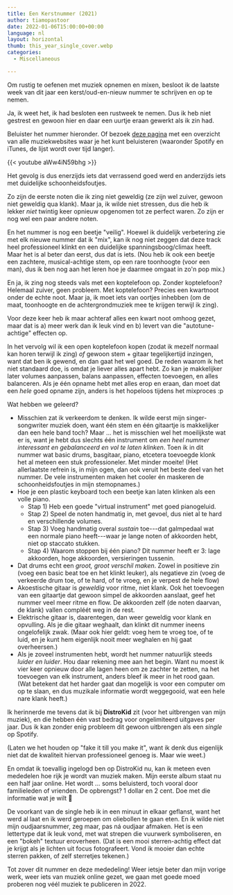 ```yaml
---
title: Een Kerstnummer (2021)
author: tiamopastoor
date: 2022-01-06T15:00:00+00:00
language: nl
layout: horizontal
thumb: this_year_single_cover.webp
categories:
  - Miscellaneous

---
```

Om rustig te oefenen met muziek opnemen en mixen, besloot ik de laatste week van dit jaar een kerst/oud-en-nieuw nummer te schrijven en op te nemen. 

Ja, ik weet het, ik had besloten een rustweek te nemen. Dus ik heb niet gestrest en gewoon hier en daar een uurtje eraan gewerkt als ik zin had.

Beluister het nummer hieronder. Of bezoek [deze pagina][1] met een overzicht van alle muziekwebsites waar je het kunt beluisteren (waaronder Spotify en iTunes, de lijst wordt over tijd langer).

{{< youtube aWw4iN59bhg >}}

Het gevolg is dus enerzijds iets dat verrassend goed werd en anderzijds iets met duidelijke schoonheidsfoutjes. 

Zo zijn de eerste noten die ik zing niet geweldig (ze zijn wel zuiver, gewoon niet geweldig qua klank). Maar ja, ik wilde niet stressen, dus die heb ik lekker _niet_ twintig keer opnieuw opgenomen tot ze perfect waren. Zo zijn er nog wel een paar andere noten. 

En het nummer is nog een beetje "veilig". Hoewel ik duidelijk verbetering zie met elk nieuwe nummer dat ik "mix", kan ik nog niet zeggen dat deze track heel professioneel klinkt en een duidelijke spanningsboog/climax heeft. Maar het is al beter dan eerst, dus dat is iets. (Nou heb ik ook een beetje een zachtere, musical-achtige stem, op een rare toonhoogte (voor een man), dus ik ben nog aan het leren hoe je daarmee omgaat in zo'n pop mix.)

En ja, ik zing nog steeds vals met een koptelefoon op. Zonder koptelefoon? Helemaal zuiver, geen probleem. Met koptelefoon? Precies een kwartnoot onder de echte noot. Maar ja, ik moet iets van oortjes inhebben (om de maat, toonhoogte en de achtergrondmuziek mee te krijgen terwijl ik zing).

Voor deze keer heb ik maar achteraf alles een kwart noot omhoog gezet, maar dat is a) meer werk dan ik leuk vind en b) levert van die "autotune-achtige" effecten op. 

In het vervolg wil ik een open koptelefoon kopen (zodat ik mezelf normaal kan horen terwijl ik zing) _of_ gewoon stem + gitaar tegelijkertijd inzingen, want dat ben ik gewend, en dan gaat het wel goed. De reden waarom ik het niet standaard doe, is omdat je liever alles apart hebt. Zo kan je makkelijker later volumes aanpassen, balans aanpassen, effecten toevoegen, en alles balanceren. Als je één opname hebt met alles erop en eraan, dan moet dat een _hele_ goed opname zijn, anders is het hopeloos tijdens het mixproces :p

Wat hebben we geleerd?

  * Misschien zat ik verkeerdom te denken. Ik wilde eerst mijn singer-songwriter muziek doen, want één stem en één gitaartje is makkelijker dan een hele band toch? Maar ... het is misschien wel het moeilijkste wat er is, want je hebt dus slechts één instrument om _een heel nummer interessant en gebalanceerd en vol te laten klinken_. Toen ik in dit nummer wat basic drums, basgitaar, piano, etcetera toevoegde klonk het al meteen een stuk professioneler. Met minder moeite! (Het allerlaatste refrein is, in mijn ogen, dan ook veruit het beste deel van het nummer. De vele instrumenten maken het cooler én maskeren de schoonheidsfoutjes in mijn stemopnames.)
  * Hoe je een plastic keyboard toch een beetje kan laten klinken als een volle piano. 
      * Stap 1) Heb een goede "virtual instrument" met goed pianogeluid. 
      * Stap 2) Speel de noten handmatig in, met gevoel, dus niet al te hard en verschillende volumes. 
      * Stap 3) Voeg handmatig overal _sustain_ toe---dat galmpedaal wat een normale piano heeft---waar je lange noten of akkoorden hebt, niet op staccato stukken. 
      * Stap 4) Waarom stoppen bij één piano? Dit nummer heeft er 3: lage akkoorden, hoge akkoorden, versieringen tussenin.
  * Dat drums echt een _groot, groot verschil maken_. Zowel in positieve zin (voeg een basic beat toe en het klinkt leuker), als negatieve zin (voeg de verkeerde drum toe, of te hard, of te vroeg, en je verpest de hele flow)
  * Akoestische gitaar is _geweldig_ voor ritme, niet klank. Ook het toevoegen van een gitaartje dat gewoon simpel de akkoorden aanslaat, geef het nummer veel meer ritme en flow. De akkoorden zelf (de noten daarvan, de klank) vallen compléét weg in de rest.
  * Elektrische gitaar is, daarentegen, dan weer geweldig voor klank en opvulling. Als je die gitaar weghaalt, dan klinkt dit nummer ineens ongelofelijk zwak. (Maar ook hier geldt: voeg hem te vroeg toe, of te luid, en je kunt hem eigenlijk nooit meer weghalen en hij gaat overheersen.)
  * Als je zoveel instrumenten hebt, wordt het nummer natuurlijk steeds _luider en luider_. Hou daar rekening mee aan het begin. Want nu moest ik vier keer opnieuw door alle lagen heen om ze zachter te zetten, na het toevoegen van elk instrument, anders bleef ik meer in het rood gaan. (Wat betekent dat het harder gaat dan mogelijk is voor een computer om op te slaan, en dus muzikale informatie wordt weggegooid, wat een hele nare klank heeft.)

Ik herinnerde me tevens dat ik bij **DistroKid** zit (voor het uitbrengen van mijn muziek), en die hebben één vast bedrag voor ongelimiteerd uitgaves per jaar. Dus ik kan zonder enig probleem dit gewoon uitbrengen als een _single_ op Spotify.

(Laten we het houden op "fake it till you make it", want ik denk dus eigenlijk niet dat de kwaliteit hiervan professioneel genoeg is. Maar wie weet.)

En omdat ik toevallig ingelogd ben op DistroKid nu, kan ik meteen even mededelen hoe rijk je wordt van muziek maken. Mijn eerste album staat nu een half jaar online. Het wordt ... soms beluisterd, toch vooral door familieleden of vrienden. De opbrengst? 1 dollar en 2 cent. Doe met die informatie wat je wilt 🙂

De voorkant van de single heb ik in een minuut in elkaar geflanst, want het werd al laat en ik werd geroepen om oliebollen te gaan eten. En ik wilde niet mijn oudjaarsnummer, zeg maar, pas ná oudjaar afmaken. Het is een lettertype dat ik leuk vond, met wat strepen die vuurwerk symboliseren, en een "bokeh" textuur eroverheen. (Dat is een mooi sterren-achtig effect dat je krijgt als je lichten uit focus fotografeert. Vond ik mooier dan echte sterren pakken, of zelf sterretjes tekenen.)

Tot zover dit nummer en deze mededeling! Weer ietsje beter dan mijn vorige werk, weer iets van muziek online gezet, we gaan met goede moed proberen nog véél muziek te publiceren in 2022.

 [1]: https://distrokid.com/hyperfollow/tiamoeltroubadour/this-year-was-supposed-to-be-my-best